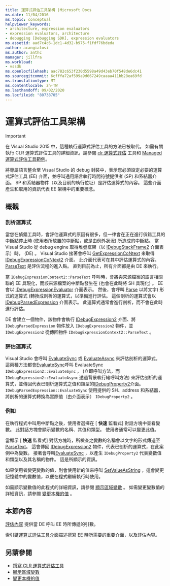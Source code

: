 ```yaml
---
title: 運算式評估工具架構 |Microsoft Docs
ms.date: 11/04/2016
ms.topic: conceptual
helpviewer_keywords:
- architecture, expression evaluators
- expression evaluators, architecture
- debugging [Debugging SDK], expression evaluators
ms.assetid: aad7c4c6-1dc1-4d32-b975-f1fdf76bdeda
author: acangialosi
ms.author: anthc
manager: jillfra
ms.workload:
- vssdk
ms.openlocfilehash: aac782c653f230d5598a49d43eb70f548de6dc41
ms.sourcegitcommit: 6cfffa72af599a9d667249caaaa411bb28ea69fd
ms.translationtype: MT
ms.contentlocale: zh-TW
ms.lasthandoff: 09/02/2020
ms.locfileid: "80738705"
---
```

# <a name="expression-evaluator-architecture"></a>運算式評估工具架構
> [!IMPORTANT]
> 在 Visual Studio 2015 中，這種執行運算式評估工具的方法已被取代。 如需有關執行 CLR 運算式評估工具的詳細資訊，請參閱 [clr 運算式評估](https://github.com/Microsoft/ConcordExtensibilitySamples/wiki/CLR-Expression-Evaluators) 工具和 [Managed 運算式評估工具範例](https://github.com/Microsoft/ConcordExtensibilitySamples/wiki/Managed-Expression-Evaluator-Sample)。

 將專屬語言整合至 Visual Studio 的 debug 封裝中，表示您必須設定必要的運算式評估工具 (EE) 介面，並呼叫通用語言執行時間符號提供者 (SP) 和系結器介面。 SP 和系結器物件（以及目前的執行位址）是評估運算式的內容。 這些介面產生和取用的資訊代表 EE 架構中的重要概念。

## <a name="overview"></a>概觀

### <a name="parse-the-expression"></a>剖析運算式
 當您在偵錯工具時，會評估運算式的原因有很多，但一律會在正在進行偵錯工具的中斷點停止時 (使用者所放置的中斷點，或是由例外狀況) 所造成的中斷點。 當 Visual Studio 從 debug engine 取得堆疊框架（以 [IDebugStackFrame2](../../extensibility/debugger/reference/idebugstackframe2.md) 介面表示）時， (DE) 。 Visual Studio 接著會呼叫 [GetExpressionCoNtext](../../extensibility/debugger/reference/idebugstackframe2-getexpressioncontext.md) 來取得 [IDebugExpressionCoNtext2](../../extensibility/debugger/reference/idebugexpressioncontext2.md) 介面。 此介面代表可在其中評估運算式的內容。 [ParseText](../../extensibility/debugger/reference/idebugexpressioncontext2-parsetext.md) 是評估流程的進入點。 直到目前為止，所有介面都是由 DE 來執行。

 當 `IDebugExpressionContext2::ParseText` 呼叫時，會將與來源檔案的語言相關聯的 EE 具現化，而該來源檔案的中斷點發生在 (也會在此時將 SH 具現化) 。 EE 會以 [IDebugExpressionEvaluator](../../extensibility/debugger/reference/idebugexpressionevaluator.md) 介面表示。 然後，會呼叫 [Parse](../../extensibility/debugger/reference/idebugexpressionevaluator-parse.md) 以將文字) 形式的運算式 (轉換成剖析的運算式，以準備進行評估。 這個剖析的運算式會以 [IDebugParsedExpression](../../extensibility/debugger/reference/idebugparsedexpression.md) 介面表示。 此運算式通常會進行剖析，而不會在此時進行評估。

 DE 會建立一個物件，該物件會執行 [IDebugExpression2](../../extensibility/debugger/reference/idebugexpression2.md) 介面、將 `IDebugParsedExpression` 物件放入 `IDebugExpression2` 物件，並 `IDebugExpression2` 從傳回物件 `IDebugExpressionContext2::ParseText` 。

### <a name="evaluate-the-expression"></a>評估運算式
 Visual Studio 會呼叫 [EvaluateSync](../../extensibility/debugger/reference/idebugexpression2-evaluatesync.md) 或 [EvaluateAsync](../../extensibility/debugger/reference/idebugexpression2-evaluateasync.md) 來評估剖析的運算式。 這兩種方法都會[EvaluateSync](../../extensibility/debugger/reference/idebugparsedexpression-evaluatesync.md)呼叫 EvaluateSync `IDebugExpression2::EvaluateSync` ， (立即呼叫方法，而 `IDebugExpression2::EvaluateAsync` 透過背景執行緒呼叫方法) 來評估剖析的運算式，並傳回代表已剖析運算式之值和類型的[IDebugProperty2](../../extensibility/debugger/reference/idebugproperty2.md)介面。 `IDebugParsedExpression::EvaluateSync` 使用提供的 SH、address 和系結器，將剖析的運算式轉換為實際值（由介面表示） `IDebugProperty2` 。

### <a name="for-example"></a>例如
 在執行程式中叫用中斷點之後，使用者選擇在 [ **快速** 監看式] 對話方塊中查看變數。 此對話方塊會顯示變數的名稱、其值和類型。 使用者通常可以變更此值。

 當顯示 [ **快速** 監看式] 對話方塊時，所檢查之變數的名稱會以文字的形式傳送至 [ParseText](../../extensibility/debugger/reference/idebugexpressioncontext2-parsetext.md)。 這會傳回 [IDebugExpression2](../../extensibility/debugger/reference/idebugexpression2.md) 物件，代表已剖析的運算式，在此案例中為變數。 接著會呼叫[EvaluateSync](../../extensibility/debugger/reference/idebugexpression2-evaluatesync.md) ，以產生 `IDebugProperty2` 代表變數值和類型以及其名稱的物件。 這是所顯示的資訊。

 如果使用者變更變數的值，則會使用新的值來呼叫 [SetValueAsString](../../extensibility/debugger/reference/idebugproperty2-setvalueasstring.md) ，這會變更記憶體中的變數值，以便在程式繼續執行時使用。

 如需顯示變數值的此程式的詳細資訊，請參閱 [顯示區域變數](../../extensibility/debugger/displaying-locals.md) 。 如需變更變數值的詳細資訊，請參閱 [變更本機的值](../../extensibility/debugger/changing-the-value-of-a-local.md) 。

## <a name="in-this-section"></a>本節內容
 [評估內容](../../extensibility/debugger/evaluation-context.md) 提供當 DE 呼叫 EE 時所傳遞的引數。

 索引[鍵運算式評估工具介面](../../extensibility/debugger/key-expression-evaluator-interfaces.md)描述撰寫 EE 時所需要的重要介面，以及評估內容。

## <a name="see-also"></a>另請參閱
- [撰寫 CLR 運算式評估工具](../../extensibility/debugger/writing-a-common-language-runtime-expression-evaluator.md)
- [顯示區域變數](../../extensibility/debugger/displaying-locals.md)
- [變更本機的值](../../extensibility/debugger/changing-the-value-of-a-local.md)
